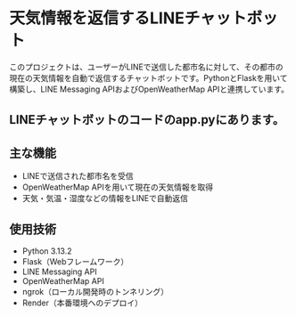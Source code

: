 # 天気情報を返信するLINEチャットボット

このプロジェクトは、ユーザーがLINEで送信した都市名に対して、その都市の現在の天気情報を自動で返信するチャットボットです。PythonとFlaskを用いて構築し、LINE Messaging APIおよびOpenWeatherMap APIと連携しています。

## LINEチャットボットのコードのapp.pyにあります。

##  主な機能

- LINEで送信された都市名を受信
- OpenWeatherMap APIを用いて現在の天気情報を取得
- 天気・気温・湿度などの情報をLINEで自動返信

## 使用技術

- Python 3.13.2
- Flask（Webフレームワーク）
- LINE Messaging API
- OpenWeatherMap API
- ngrok（ローカル開発時のトンネリング）
- Render（本番環境へのデプロイ）


